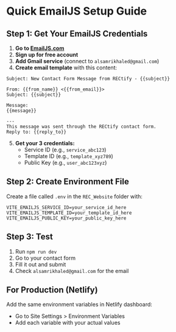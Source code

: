# Quick EmailJS Setup Guide

## Step 1: Get Your EmailJS Credentials

1. **Go to [EmailJS.com](https://www.emailjs.com/)**
2. **Sign up for free account**
3. **Add Gmail service** (connect to `alsamrikhaled@gmail.com`)
4. **Create email template** with this content:

```
Subject: New Contact Form Message from RECtify - {{subject}}

From: {{from_name}} <{{from_email}}>
Subject: {{subject}}

Message:
{{message}}

---
This message was sent through the RECtify contact form.
Reply to: {{reply_to}}
```

5. **Get your 3 credentials:**
   - Service ID (e.g., `service_abc123`)
   - Template ID (e.g., `template_xyz789`) 
   - Public Key (e.g., `user_abc123xyz`)

## Step 2: Create Environment File

Create a file called `.env` in the `REC_Website` folder with:

```env
VITE_EMAILJS_SERVICE_ID=your_service_id_here
VITE_EMAILJS_TEMPLATE_ID=your_template_id_here
VITE_EMAILJS_PUBLIC_KEY=your_public_key_here
```

## Step 3: Test

1. Run `npm run dev`
2. Go to your contact form
3. Fill it out and submit
4. Check `alsamrikhaled@gmail.com` for the email

## For Production (Netlify)

Add the same environment variables in Netlify dashboard:
- Go to Site Settings > Environment Variables
- Add each variable with your actual values
